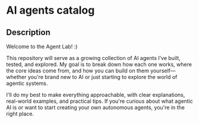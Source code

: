 # AI agents catalog

## Description

Welcome to the Agent Lab! :)

This repository will serve as a growing collection of AI agents I’ve built, tested, and explored. My goal is to break down how each one works, where the core ideas come from, and how you can build on them yourself—whether you're brand new to AI or just starting to explore the world of agentic systems.

I'll do my best to make everything approachable, with clear explanations, real-world examples, and practical tips. If you're curious about what agentic AI is or want to start creating your own autonomous agents, you're in the right place.

